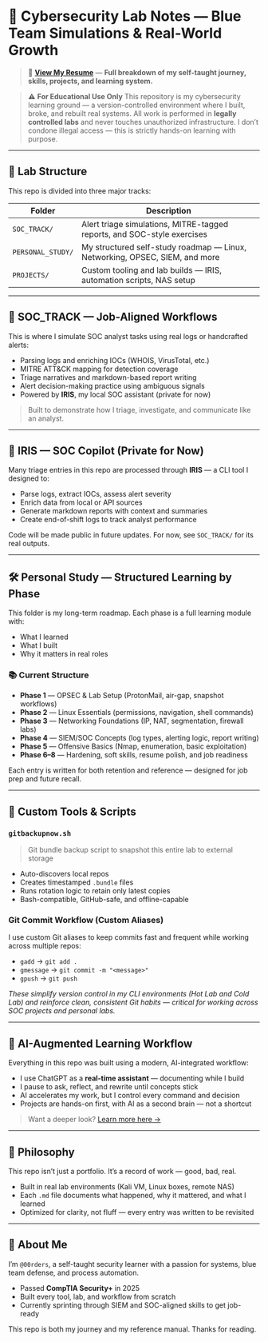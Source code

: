 # 🧠 Cybersecurity Lab Notes — Blue Team Simulations & Real-World Growth

> 📄 **[View My Resume](./RESUME.md)** — **Full breakdown of my self-taught journey, skills, projects, and learning system.**

> ⚠️ **For Educational Use Only**
> This repository is my cybersecurity learning ground — a version-controlled environment where I built, broke, and rebuilt real systems.
> All work is performed in **legally controlled labs** and never touches unauthorized infrastructure. I don’t condone illegal access — this is strictly hands-on learning with purpose.

---

## 📁 Lab Structure

This repo is divided into three major tracks:

| Folder            | Description                                                                 |
| ----------------- | --------------------------------------------------------------------------- |
| `SOC_TRACK/`      | Alert triage simulations, MITRE-tagged reports, and SOC-style exercises     |
| `PERSONAL_STUDY/` | My structured self-study roadmap — Linux, Networking, OPSEC, SIEM, and more |
| `PROJECTS/`       | Custom tooling and lab builds — IRIS, automation scripts, NAS setup         |

---

## 🚨 SOC\_TRACK — Job-Aligned Workflows

This is where I simulate SOC analyst tasks using real logs or handcrafted alerts:

* Parsing logs and enriching IOCs (WHOIS, VirusTotal, etc.)
* MITRE ATT\&CK mapping for detection coverage
* Triage narratives and markdown-based report writing
* Alert decision-making practice using ambiguous signals
* Powered by **IRIS**, my local SOC assistant (private for now)

> Built to demonstrate how I triage, investigate, and communicate like an analyst.

---

## 🧠 IRIS — SOC Copilot (Private for Now)

Many triage entries in this repo are processed through **IRIS** — a CLI tool I designed to:

* Parse logs, extract IOCs, assess alert severity
* Enrich data from local or API sources
* Generate markdown reports with context and summaries
* Create end-of-shift logs to track analyst performance

Code will be made public in future updates. For now, see `SOC_TRACK/` for its real outputs.

---

## 🛠️ Personal Study — Structured Learning by Phase

This folder is my long-term roadmap. Each phase is a full learning module with:

* What I learned
* What I built
* Why it matters in real roles

### 📚 Current Structure

* **Phase 1** — OPSEC & Lab Setup (ProtonMail, air-gap, snapshot workflows)
* **Phase 2** — Linux Essentials (permissions, navigation, shell commands)
* **Phase 3** — Networking Foundations (IP, NAT, segmentation, firewall labs)
* **Phase 4** — SIEM/SOC Concepts (log types, alerting logic, report writing)
* **Phase 5** — Offensive Basics (Nmap, enumeration, basic exploitation)
* **Phase 6–8** — Hardening, soft skills, resume polish, and job readiness

Each entry is written for both retention and reference — designed for job prep and future recall.

---

## 🔧 Custom Tools & Scripts

### `gitbackupnow.sh`

> Git bundle backup script to snapshot this entire lab to external storage

* Auto-discovers local repos
* Creates timestamped `.bundle` files
* Runs rotation logic to retain only latest copies
* Bash-compatible, GitHub-safe, and offline-capable

### **Git Commit Workflow (Custom Aliases)**

I use custom Git aliases to keep commits fast and frequent while working across multiple repos:

- `gadd` → `git add .`
- `gmessage` → `git commit -m "<message>"`
- `gpush` → `git push`

_These simplify version control in my CLI environments (Hot Lab and Cold Lab) and reinforce clean, consistent Git habits — critical for working across SOC projects and personal labs._

---

## 🤖 AI-Augmented Learning Workflow

Everything in this repo was built using a modern, AI-integrated workflow:

* I use ChatGPT as a **real-time assistant** — documenting while I build
* I pause to ask, reflect, and rewrite until concepts stick
* AI accelerates my work, but I control every command and decision
* Projects are hands-on first, with AI as a second brain — not a shortcut

> Want a deeper look? [Learn more here →](./README_AI.md)

---

## 📘 Philosophy

This repo isn’t just a portfolio. It’s a record of work — good, bad, real.

* Built in real lab environments (Kali VM, Linux boxes, remote NAS)
* Each `.md` file documents what happened, why it mattered, and what I learned
* Optimized for clarity, not fluff — every entry was written to be revisited

---

## 🙋 About Me

I’m `@00rders`, a self-taught security learner with a passion for systems, blue team defense, and process automation.

* Passed **CompTIA Security+** in 2025
* Built every tool, lab, and workflow from scratch
* Currently sprinting through SIEM and SOC-aligned skills to get job-ready

This repo is both my journey and my reference manual. Thanks for reading.
